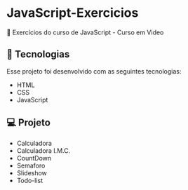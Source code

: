 # JavaScript-Exercicios
 📝 Exercícios do curso de JavaScript - Curso em Video


## 🚀 Tecnologias

Esse projeto foi desenvolvido com as seguintes tecnologias:

- HTML
- CSS
- JavaScript
## 💻 Projeto

- Calculadora
- Calculadora I.M.C.
- CountDown
- Semaforo
- Slideshow
- Todo-list

